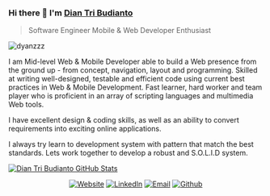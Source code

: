 ### Hi there 👋 I'm [Dian Tri Budianto](https://imucreative.github.io/)
> Software Engineer Mobile & Web Developer Enthusiast

<img src="https://komarev.com/ghpvc/?username=dyanzzz" alt="dyanzzz" />
<div><p>I am Mid-level Web & Mobile Developer able to build a Web presence from the ground up - from concept, navigation, layout and programming. Skilled at writing well-designed, testable and efficient code using current best practices in Web & Mobile Development. Fast learner, hard worker and team player who is proficient in an array of scripting languages and multimedia Web tools.

I have excellent design & coding skills, as well as an ability to convert requirements into exciting online applications.

 I always try learn to development system with pattern that match the best standards. Lets work together to develop a robust and S.O.L.I.D system.</p></div>

[![Dian Tri Budianto GitHub Stats](https://github-readme-stats.vercel.app/api?username=dyanzzz&show_icons=true&count_private=true)](https://github.com/dyanzzz)

<p align="center">
<a href="https://imucreative.github.io/" target="_blank"><img alt="Website" src="https://img.shields.io/badge/Website-https://imucreative.github.io/-purple?style=flat&logo=google-chrome"></a>
<a href="https://linkedin.com/in/dian-tri-budianto-661bab64" target="_blank"><img alt="LinkedIn" src="https://img.shields.io/badge/LinkedIn-Dian%20Tri%20Budianto-blue?style=flat&logo=linkedin"></a>
<a href="mailto:dian.trib@gmail.com"><img alt="Email" src="https://img.shields.io/badge/Email-dian.trib@gmail.com-green?style=flat&logo=gmail"></a>
<a href="https://github.com/imucreative"><img alt="Github" src="https://img.shields.io/badge/Github-IMU%20Creative-grey?style=flat&logo=github"></a>
</p>
